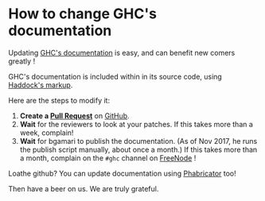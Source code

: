 # How to change GHC's documentation


Updating [ GHC's documentation](https://downloads.haskell.org/~ghc/latest/docs/html/libraries/) is easy, and can benefit new comers greatly !


GHC's documentation is included within in its source code, using [ Haddock's markup](http://haskell-haddock.readthedocs.io/en/latest/markup.html).


Here are the steps to modify it:

1. **Create a [ Pull Request](https://github.com/ghc/ghc/pulls?utf8=%E2%9C%93&q=is%3Apr)** on [ GitHub](https://github.com/ghc/ghc/). 
1. **Wait** for the reviewers to look at your patches. If this takes more than a week, complain! 
1. **Wait** for bgamari to publish the documentation. (As of Nov 2017, he runs the publish script manually, about once a month.)  If this takes more than a month, complain on the `#ghc` channel on [ FreeNode](http://freenode.net/) !  


Loathe github? You can update documentation using [Phabricator](phabricator) too!


Then have a beer on us.  We are truly grateful.
